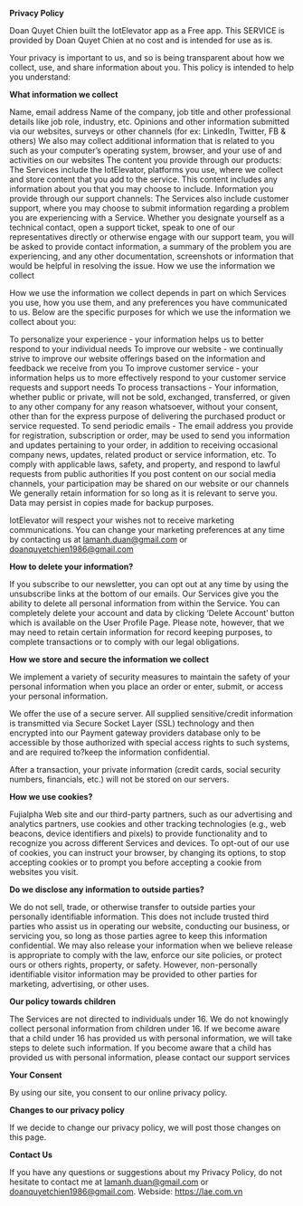 **Privacy Policy**

Doan Quyet Chien built the IotElevator app as a Free app. This SERVICE is provided by Doan Quyet Chien at no cost and is intended for use as is.

Your privacy is important to us, and so is being transparent about how we collect, use, and share information about you. This policy is intended to help you understand:

**What information we collect**

Name, email address
Name of the company, job title and other professional details like job role, industry, etc.
Opinions and other information submitted via our websites, surveys or other channels (for ex: LinkedIn, Twitter, FB & others)
We also may collect additional information that is related to you such as your computer’s operating system, browser, and your use of and activities on our websites
The content you provide through our products: The Services include the IotElevator, platforms you use, where we collect and store content that you add to the service. This content includes any information about you that you may choose to include.
Information you provide through our support channels: The Services also include customer support, where you may choose to submit information regarding a problem you are experiencing with a Service. Whether you designate yourself as a technical contact, open a support ticket, speak to one of our representatives directly or otherwise engage with our support team, you will be asked to provide contact information, a summary of the problem you are experiencing, and any other documentation, screenshots or information that would be helpful in resolving the issue.
How we use the information we collect

How we use the information we collect depends in part on which Services you use, how you use them, and any preferences you have communicated to us. Below are the specific purposes for which we use the information we collect about you:

To personalize your experience - your information helps us to better respond to your individual needs
To improve our website - we continually strive to improve our website offerings based on the information and feedback we receive from you
To improve customer service - your information helps us to more effectively respond to your customer service requests and support needs
To process transactions - Your information, whether public or private, will not be sold, exchanged, transferred, or given to any other company for any reason whatsoever, without your consent, other than for the express purpose of delivering the purchased product or service requested.
To send periodic emails - The email address you provide for registration, subscription or order, may be used to send you information and updates pertaining to your order, in addition to receiving occasional company news, updates, related product or service information, etc.
To comply with applicable laws, safety, and property, and respond to lawful requests from public authorities
If you post content on our social media channels, your participation may be shared on our website or our channels
We generally retain information for so long as it is relevant to serve you. Data may persist in copies made for backup purposes.

IotElevator will respect your wishes not to receive marketing communications. You can change your marketing preferences at any time by contacting us at lamanh.duan@gmail.com or doanquyetchien1986@gmail.com

**How to delete your information?**

If you subscribe to our newsletter, you can opt out at any time by using the unsubscribe links at the bottom of our emails. Our Services give you the ability to delete all personal information from within the Service. You can completely delete your account and data by clicking ‘Delete Account’ button which is available on the User Profile Page. Please note, however, that we may need to retain certain information for record keeping purposes, to complete transactions or to comply with our legal obligations.

**How we store and secure the information we collect**

We implement a variety of security measures to maintain the safety of your personal information when you place an order or enter, submit, or access your personal information.

We offer the use of a secure server. All supplied sensitive/credit information is transmitted via Secure Socket Layer (SSL) technology and then encrypted into our Payment gateway providers database only to be accessible by those authorized with special access rights to such systems, and are required to?keep the information confidential.

After a transaction, your private information (credit cards, social security numbers, financials, etc.) will not be stored on our servers.

**How we use cookies?**

Fujialpha Web site and our third-party partners, such as our advertising and analytics partners, use cookies and other tracking technologies (e.g., web beacons, device identifiers and pixels) to provide functionality and to recognize you across different Services and devices. To opt-out of our use of cookies, you can instruct your browser, by changing its options, to stop accepting cookies or to prompt you before accepting a cookie from websites you visit.

**Do we disclose any information to outside parties?**

We do not sell, trade, or otherwise transfer to outside parties your personally identifiable information. This does not include trusted third parties who assist us in operating our website, conducting our business, or servicing you, so long as those parties agree to keep this information confidential. We may also release your information when we believe release is appropriate to comply with the law, enforce our site policies, or protect ours or others rights, property, or safety. However, non-personally identifiable visitor information may be provided to other parties for marketing, advertising, or other uses.

**Our policy towards children**

The Services are not directed to individuals under 16. We do not knowingly collect personal information from children under 16. If we become aware that a child under 16 has provided us with personal information, we will take steps to delete such information. If you become aware that a child has provided us with personal information, please contact our support services

**Your Consent**

By using our site, you consent to our online privacy policy.

**Changes to our privacy policy**

If we decide to change our privacy policy, we will post those changes on this page.


**Contact Us**

If you have any questions or suggestions about my Privacy Policy, do not hesitate to contact me at lamanh.duan@gmail.com or doanquyetchien1986@gmail.com.
Webside: https://lae.com.vn

